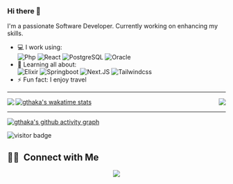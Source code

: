 ### Hi there 👋 

I'm a passionate Software Developer. Currently working on enhancing my skills.

- 💻 I work using:  
  ![Php](https://img.shields.io/badge/-php-394989?style=plastic&logo=php)
  ![React](https://img.shields.io/badge/-React-3b2e5a?style=plastic&logo=react)
  ![PostgreSQL](https://img.shields.io/badge/-PostgreSQL-336791?style=plastic&logo=postgresql)
  ![Oracle](https://img.shields.io/badge/Oracle-red?style=plastic&logo=oracle)
- 🌱 Learning all about:  
  ![Elixir](https://img.shields.io/badge/-Elixir-black?style=plastic&logo=Elixir) 
  ![Springboot](https://img.shields.io/badge/-Springboot-black?style=plastic&logo=Springboot) 
  ![Next.JS](https://img.shields.io/badge/-Next.JS-black?style=plastic&logo=Next.js) 
  ![Tailwindcss](https://img.shields.io/badge/-Tailwindcss-white?style=plastic&logo=tailwindcss)
- ⚡️ Fun fact: I enjoy travel

---

<img align='left' src="https://github-readme-stats.vercel.app/api?username=gthaka&count_private=true&theme=github_dark"/>

<img align='right' src="https://github-readme-stats.vercel.app/api/top-langs?username=gthaka&show_icons=true&locale=en&count_private=true&theme=github_dark"/>


[![gthaka's wakatime stats](https://github-readme-stats.vercel.app/api/wakatime?username=gthaka&theme=github_dark)](https://github.com/anuraghazra/github-readme-stats)

----

[![gthaka's github activity graph](https://github-readme-activity-graph.cyclic.app/graph?username=gthaka&theme=react-dark&count_private=true)](https://github.com/gthaka)

<img src="https://visitor-badge.laobi.icu/badge?page_id=gthaka.gthaka" alt="visitor badge"/>

##  🤝🏻 &nbsp;Connect with Me

<p align="center">
<a href="https://www.linkedin.com/in/githaka">
 <img src="https://img.shields.io/badge/Githaka----brightgreen?style=flat-square&logo=Linkedin&logoColor=white"/></a>
 </p>

